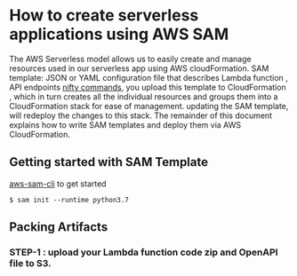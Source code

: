 # How to create serverless applications using AWS SAM
The AWS Serverless model allows us to easily create and manage resources used in our serverless 
app using AWS cloudFormation.
SAM template: JSON or YAML configuration file that describes Lambda function , API endpoints 
[nifty commands](https://github.com/aws/aws-sam-cli), you upload this template to CloudFormation , which in turn creates all the individual resources and groups them into a CloudFormation stack for ease of management.
updating the SAM template, will redeploy the changes to this stack.
The remainder of this document explains how to write SAM templates and deploy them via AWS CloudFormation.
## Getting started with SAM Template
[aws-sam-cli](https://github.com/aws/aws-sam-cli) to get started
```linux
$ sam init --runtime python3.7
```
## Packing Artifacts 
### STEP-1 : upload your Lambda function code zip and OpenAPI file to S3.
